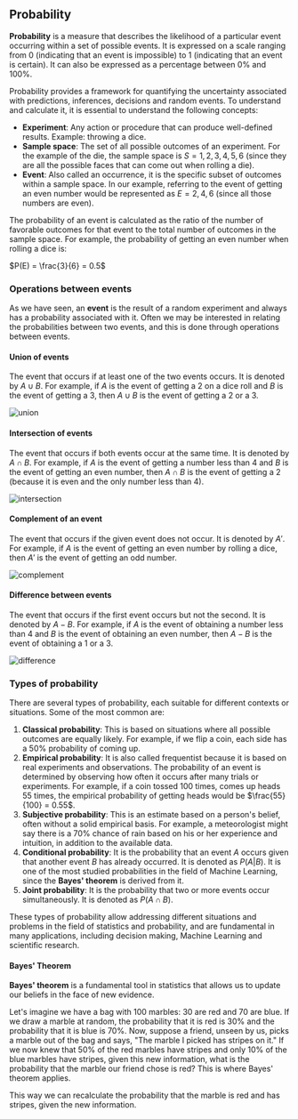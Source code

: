 ## Probability

**Probability** is a measure that describes the likelihood of a particular event occurring within a set of possible events. It is expressed on a scale ranging from 0 (indicating that an event is impossible) to 1 (indicating that an event is certain). It can also be expressed as a percentage between 0% and 100%.

Probability provides a framework for quantifying the uncertainty associated with predictions, inferences, decisions and random events. To understand and calculate it, it is essential to understand the following concepts:

- **Experiment**: Any action or procedure that can produce well-defined results. Example: throwing a dice.
- **Sample space**: The set of all possible outcomes of an experiment. For the example of the die, the sample space is $S = {1, 2, 3, 4, 5, 6}$ (since they are all the possible faces that can come out when rolling a die).
- **Event**: Also called an occurrence, it is the specific subset of outcomes within a sample space. In our example, referring to the event of getting an even number would be represented as $E = {2, 4, 6}$ (since all those numbers are even).

The probability of an event is calculated as the ratio of the number of favorable outcomes for that event to the total number of outcomes in the sample space. For example, the probability of getting an even number when rolling a dice is:

$P(E) = \frac{3}{6} = 0.5$

### Operations between events

As we have seen, an **event** is the result of a random experiment and always has a probability associated with it. Often we may be interested in relating the probabilities between two events, and this is done through operations between events.

#### Union of events

The event that occurs if at least one of the two events occurs. It is denoted by $A \cup B$. For example, if $A$ is the event of getting a 2 on a dice roll and $B$ is the event of getting a 3, then $A \cup B$ is the event of getting a 2 or a 3.

![union](https://github.com/4GeeksAcademy/machine-learning-content/blob/master/assets/union.png?raw=true)

#### Intersection of events

The event that occurs if both events occur at the same time. It is denoted by $A \cap B$. For example, if $A$ is the event of getting a number less than 4 and $B$ is the event of getting an even number, then $A \cap B$ is the event of getting a 2 (because it is even and the only number less than 4).

![intersection](https://github.com/4GeeksAcademy/machine-learning-content/blob/master/assets/intersection.png?raw=true)

#### Complement of an event

The event that occurs if the given event does not occur. It is denoted by $A'$. For example, if $A$ is the event of getting an even number by rolling a dice, then $A'$ is the event of getting an odd number.

![complement](https://github.com/4GeeksAcademy/machine-learning-content/blob/master/assets/complement.png?raw=true)

#### Difference between events

The event that occurs if the first event occurs but not the second. It is denoted by $A - B$. For example, if $A$ is the event of obtaining a number less than 4 and $B$ is the event of obtaining an even number, then $A - B$ is the event of obtaining a 1 or a 3.

![difference](https://github.com/4GeeksAcademy/machine-learning-content/blob/master/assets/difference.png?raw=true)

### Types of probability

There are several types of probability, each suitable for different contexts or situations. Some of the most common are:

1. **Classical probability**: This is based on situations where all possible outcomes are equally likely. For example, if we flip a coin, each side has a 50% probability of coming up.
2. **Empirical probability**: It is also called frequentist because it is based on real experiments and observations. The probability of an event is determined by observing how often it occurs after many trials or experiments. For example, if a coin tossed 100 times, comes up heads 55 times, the empirical probability of getting heads would be $\frac{55}{100} = 0.55$.
3. **Subjective probability**: This is an estimate based on a person's belief, often without a solid empirical basis. For example, a meteorologist might say there is a 70% chance of rain based on his or her experience and intuition, in addition to the available data.
4. **Conditional probability**: It is the probability that an event $A$ occurs given that another event $B$ has already occurred. It is denoted as $P(A|B)$. It is one of the most studied probabilities in the field of Machine Learning, since the **Bayes' theorem** is derived from it.
5. **Joint probability**: It is the probability that two or more events occur simultaneously. It is denoted as $P(A \cap B)$.

These types of probability allow addressing different situations and problems in the field of statistics and probability, and are fundamental in many applications, including decision making, Machine Learning and scientific research.

#### Bayes' Theorem

**Bayes' theorem** is a fundamental tool in statistics that allows us to update our beliefs in the face of new evidence.

Let's imagine we have a bag with 100 marbles: 30 are red and 70 are blue. If we draw a marble at random, the probability that it is red is 30% and the probability that it is blue is 70%. Now, suppose a friend, unseen by us, picks a marble out of the bag and says, "The marble I picked has stripes on it." If we now knew that 50% of the red marbles have stripes and only 10% of the blue marbles have stripes, given this new information, what is the probability that the marble our friend chose is red? This is where Bayes' theorem applies.

This way we can recalculate the probability that the marble is red and has stripes, given the new information.
